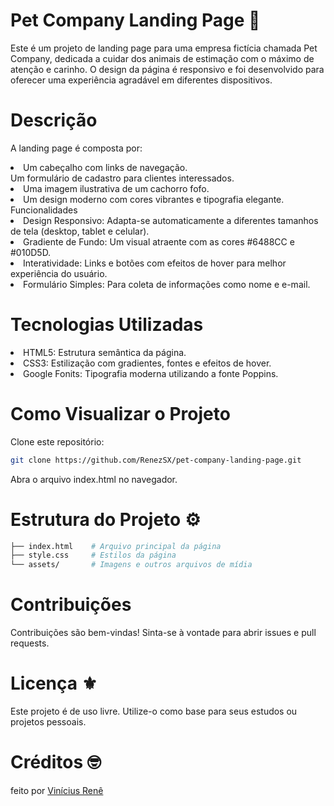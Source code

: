 # Pet Company Landing Page 🐾
Este é um projeto de landing page para uma empresa fictícia chamada Pet Company, dedicada a cuidar dos animais de estimação com o máximo de atenção e carinho. O design da página é responsivo e foi desenvolvido para oferecer uma experiência agradável em diferentes dispositivos.

# Descrição
A landing page é composta por:
<li> Um cabeçalho com links de navegação.</li>
</li>Um formulário de cadastro para clientes interessados.</li>
<li> Uma imagem ilustrativa de um cachorro fofo.</li>
<li>Um design moderno com cores vibrantes e tipografia elegante.
Funcionalidades</li>
<li>Design Responsivo: Adapta-se automaticamente a diferentes tamanhos de tela (desktop, tablet e celular).</li>
<li>Gradiente de Fundo: Um visual atraente com as cores #6488CC e #010D5D.</li>
<li>Interatividade: Links e botões com efeitos de hover para melhor experiência do usuário.</li>
<li>Formulário Simples: Para coleta de informações como nome e e-mail. </li>

# Tecnologias Utilizadas
<li>HTML5: Estrutura semântica da página.</li>
<li>CSS3: Estilização com gradientes, fontes e efeitos de hover.</li>
<li>Google Fonits: Tipografia moderna utilizando a fonte Poppins.</li>

# Como Visualizar o Projeto
Clone este repositório:
```bash
git clone https://github.com/RenezSX/pet-company-landing-page.git
```
Abra o arquivo index.html no navegador.

# Estrutura do Projeto ⚙️
```bash
├── index.html    # Arquivo principal da página
├── style.css     # Estilos da página
└── assets/       # Imagens e outros arquivos de mídia
```

# Contribuições
Contribuições são bem-vindas! Sinta-se à vontade para abrir issues e pull requests.

# Licença ⚜️
Este projeto é de uso livre. Utilize-o como base para seus estudos ou projetos pessoais.

# Créditos 🤓

feito por <a href="https://github.com/RenezSX">Vinícius Renê</a>